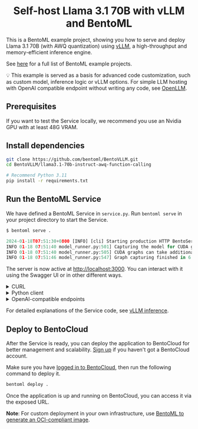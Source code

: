 <div align="center">
    <h1 align="center">Self-host Llama 3.1 70B with vLLM and BentoML</h1>
</div>

This is a BentoML example project, showing you how to serve and deploy Llama 3.1 70B (with AWQ quantization) using [vLLM](https://vllm.ai), a high-throughput and memory-efficient inference engine.

See [here](https://docs.bentoml.com/en/latest/examples/overview.html) for a full list of BentoML example projects.

💡 This example is served as a basis for advanced code customization, such as custom model, inference logic or vLLM options. For simple LLM hosting with OpenAI compatible endpoint without writing any code, see [OpenLLM](https://github.com/bentoml/OpenLLM).


## Prerequisites

If you want to test the Service locally, we recommend you use an Nvidia GPU with at least 48G VRAM.

## Install dependencies

```bash
git clone https://github.com/bentoml/BentoVLLM.git
cd BentoVLLM/llama3.1-70b-instruct-awq-function-calling

# Recommend Python 3.11
pip install -r requirements.txt
```

## Run the BentoML Service

We have defined a BentoML Service in `service.py`. Run `bentoml serve` in your project directory to start the Service.

```python
$ bentoml serve .

2024-01-18T07:51:30+0800 [INFO] [cli] Starting production HTTP BentoServer from "service:VLLM" listening on http://localhost:3000 (Press CTRL+C to quit)
INFO 01-18 07:51:40 model_runner.py:501] Capturing the model for CUDA graphs. This may lead to unexpected consequences if the model is not static. To run the model in eager mode, set 'enforce_eager=True' or use '--enforce-eager' in the CLI.
INFO 01-18 07:51:40 model_runner.py:505] CUDA graphs can take additional 1~3 GiB memory per GPU. If you are running out of memory, consider decreasing `gpu_memory_utilization` or enforcing eager mode.
INFO 01-18 07:51:46 model_runner.py:547] Graph capturing finished in 6 secs.
```

The server is now active at [http://localhost:3000](http://localhost:3000/). You can interact with it using the Swagger UI or in other different ways.

<details>

<summary>CURL</summary>

```bash
curl -X 'POST' \
  'http://localhost:3000/generate' \
  -H 'accept: text/event-stream' \
  -H 'Content-Type: application/json' \
  -d '{
  "prompt": "Explain superconductors like I'\''m five years old",
  "tokens": null
}'
```

</details>

<details>

<summary>Python client</summary>

```python
import bentoml

with bentoml.SyncHTTPClient("http://localhost:3000") as client:
    response_generator = client.generate(
        prompt="Explain superconductors like I'm five years old",
        tokens=None
    )
    for response in response_generator:
        print(response)
```

</details>

<details>

<summary>OpenAI-compatible endpoints</summary>

This Service uses the `@openai_endpoints` decorator to set up OpenAI-compatible endpoints (`chat/completions` and `completions`). This means your client can interact with the backend Service (in this case, the VLLM class) as if they were communicating directly with OpenAI's API. This [utility](bentovllm_openai/) does not affect your BentoML Service code, and you can use it for other LLMs as well.

```python
from openai import OpenAI

client = OpenAI(base_url='http://localhost:3000/v1', api_key='na')

# Use the following func to get the available models
client.models.list()

chat_completion = client.chat.completions.create(
    model="hugging-quants/Meta-Llama-3.1-70B-Instruct-AWQ-INT4",
    messages=[
        {
            "role": "user",
            "content": "Explain superconductors like I'm five years old"
        }
    ],
    stream=True,
	stop=["<|eot_id|>", "<|end_of_text|>"],
)
for chunk in chat_completion:
    # Extract and print the content of the model's reply
    print(chunk.choices[0].delta.content or "", end="")
```

These OpenAI-compatible endpoints also support [vLLM extra parameters](https://docs.vllm.ai/en/latest/serving/openai_compatible_server.html#extra-parameters). For example, you can force the chat completion output a JSON object by using the `guided_json` parameters:

```python
from openai import OpenAI

client = OpenAI(base_url='http://localhost:3000/v1', api_key='na')

# Use the following func to get the available models
client.models.list()

json_schema = {
    "type": "object",
    "properties": {
        "city": {"type": "string"}
    }
}

chat_completion = client.chat.completions.create(
    model="hugging-quants/Meta-Llama-3.1-70B-Instruct-AWQ-INT4",
    messages=[
        {
            "role": "user",
            "content": "What is the capital of France?"
        }
    ],
    extra_body=dict(guided_json=json_schema),
)
print(chat_completion.choices[0].message.content)  # will return something like: {"city": "Paris"}
```

The OpenAI-compatible chat endpoint also support auto function calling. To test, run the `test_tool.py` as:

```bash
$ MESSAGE="What's the weather tomorrow in London?" python test_tool.py

ChatCompletion(id='chat-4fca9bc289f0412796a2b3356d5b6fc2', choices=[Choice(finish_reason='tool_calls', index=0, logprobs=None, message=ChatCompletionMessage(content=None, refusal=None, role='assistant', audio=None, function_call=None, tool_calls=[ChatCompletionMessageToolCall(id='chatcmpl-tool-289dc778b6e74ad3a690ba1569509eac', function=Function(arguments='{"location": "London", "format": "celsius", "num_days": "2"}', name='get_n_day_weather_forecast'), type='function')]), stop_reason=128008)], created=1730153141, model='hugging-quants/Meta-Llama-3.1-70B-Instruct-AWQ-INT4', object='chat.completion', service_tier=None, system_fingerprint=None, usage=CompletionUsage(completion_tokens=35, prompt_tokens=317, total_tokens=352, completion_tokens_details=None, prompt_tokens_details=None), prompt_logprobs=None)

$ MESSAGE="Hi!" python test_tool.py

ChatCompletion(id='chat-fa15164af4a74a929835048bde04118d', choices=[Choice(finish_reason='stop', index=0, logprobs=None, message=ChatCompletionMessage(content='I need more information to provide a function call. Can you please provide the location, format, and number of days for which you would like to get the weather forecast?', refusal=None, role='assistant', audio=None, function_call=None, tool_calls=[]), stop_reason=None)], created=1730153182, model='hugging-quants/Meta-Llama-3.1-70B-Instruct-AWQ-INT4', object='chat.completion', service_tier=None, system_fingerprint=None, usage=CompletionUsage(completion_tokens=35, prompt_tokens=310, total_tokens=345, completion_tokens_details=None, prompt_tokens_details=None), prompt_logprobs=None)
```

All supported extra parameters are listed in [vLLM documentation](https://docs.vllm.ai/en/latest/serving/openai_compatible_server.html#extra-parameters).

**Note**: If your Service is deployed with [protected endpoints on BentoCloud](https://docs.bentoml.com/en/latest/bentocloud/how-tos/manage-access-token.html#access-protected-deployments), you need to set the environment variable `OPENAI_API_KEY` to your BentoCloud API key first.

```bash
export OPENAI_API_KEY={YOUR_BENTOCLOUD_API_TOKEN}
```

You can then use the following line to replace the client in the above code snippet. Refer to [Obtain the endpoint URL](https://docs.bentoml.com/en/latest/bentocloud/how-tos/call-deployment-endpoints.html#obtain-the-endpoint-url) to retrieve the endpoint URL.

```python
client = OpenAI(base_url='your_bentocloud_deployment_endpoint_url/v1')
```

</details>

For detailed explanations of the Service code, see [vLLM inference](https://docs.bentoml.org/en/latest/use-cases/large-language-models/vllm.html).

## Deploy to BentoCloud

After the Service is ready, you can deploy the application to BentoCloud for better management and scalability. [Sign up](https://www.bentoml.com/) if you haven't got a BentoCloud account.

Make sure you have [logged in to BentoCloud](https://docs.bentoml.com/en/latest/bentocloud/how-tos/manage-access-token.html), then run the following command to deploy it.

```bash
bentoml deploy .
```

Once the application is up and running on BentoCloud, you can access it via the exposed URL.

**Note**: For custom deployment in your own infrastructure, use [BentoML to generate an OCI-compliant image](https://docs.bentoml.com/en/latest/guides/containerization.html).
